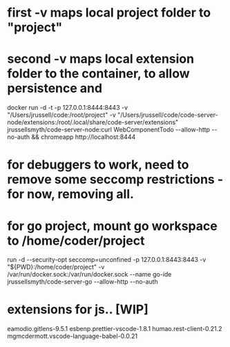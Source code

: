 

# first -v maps local project folder to "project"
# second -v maps local extension folder to the container, to allow persistence and 

docker run -d -t -p 127.0.0.1:8444:8443 -v "/Users/jrussell/code:/root/project" -v "/Users/jrussell/code/code-server-node/extensions:/root/.local/share/code-server/extensions" jrussellsmyth/code-server-node:curl WebComponentTodo --allow-http --no-auth && chromeapp http://localhost:8444

# for debuggers to work, need to remove some seccomp restrictions - for now, removing all.
# for go project, mount go workspace to /home/coder/project
run -d --security-opt seccomp=unconfined -p 127.0.0.1:8443:8443 -v "${PWD}:/home/coder/project" -v /var/run/docker.sock:/var/run/docker.sock  --name go-ide jrussellsmyth/code-server-go --allow-http --no-auth

# extensions for js.. [WIP]
eamodio.gitlens-9.5.1
esbenp.prettier-vscode-1.8.1
humao.rest-client-0.21.2
mgmcdermott.vscode-language-babel-0.0.21
